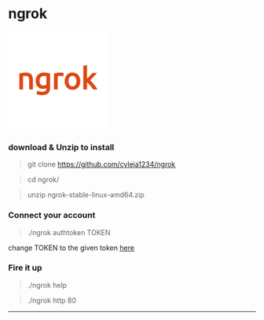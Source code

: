 # ngrok #

<img src="logo/logo.png" alt="drawing" width="200"/>

### download & Unzip to install ###

> git clone https://github.com/cyleja1234/ngrok

> cd ngrok/

> unzip ngrok-stable-linux-amd64.zip

### Connect your account ###

> ./ngrok authtoken TOKEN

change TOKEN to the given token [here](https://dashboard.ngrok.com/get-started/setup)

### Fire it up ###

> ./ngrok help

> ./ngrok http 80

---
